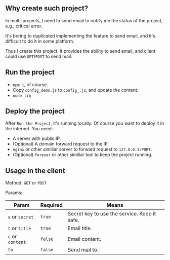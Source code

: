## Why create such project?

In multi-projects, I need to send email to notify me the status of the project, e.g., critical error.

It's boring to duplicated implementing the feature to send email, and it's difficult to do it in some platform. 

Thus I create this project. It provides the ability to send email, and client could use `GET`/`POST` to send mail.

## Run the project

- `npm i`, of course.
- Copy `config_demo.js` to `config_.js`, and update the content.
- `node lib`

## Deploy the project

After `Run the Project`, it's running locally. Of course you want to deploy it in the internet. You need:

- A server with public IP.
- (Optional) A domain forward request to the IP.
- `nginx` or other similiar server to forward request to `127.0.0.1:PORT`.
- (Optional) `forever` or other similiar tool to keep the project running.

## Usage in the client

Method: `GET` or `POST`

Params:

|  Param   | Required  | Means  |
|  ----  | ----  | ----  |
| `s` or `secret`  | `true` | Secret key to use the service. Keep it safe. |
| `t` or `title`  | `true` | Email title. |
| `c` or `content`  | `false` | Email content. |
| `to`  | `false` | Send mail to. |
